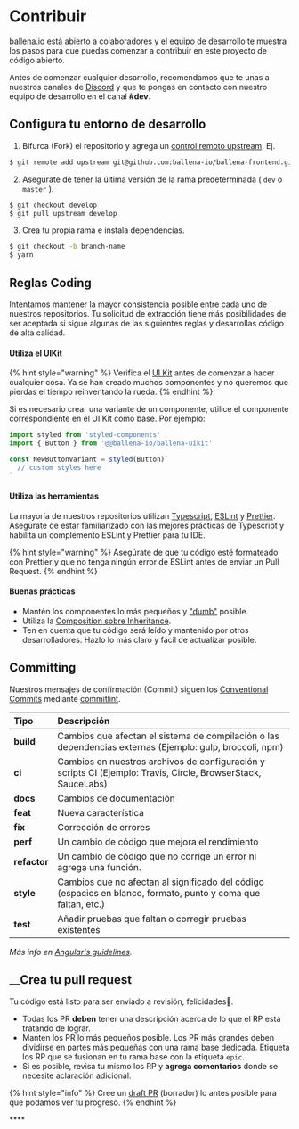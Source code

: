 # Contribuir

[ballena.io](https://ballena.io/) está abierto a colaboradores y el equipo de desarrollo te muestra los pasos para que puedas comenzar a contribuir en este proyecto de código abierto. 

Antes de comenzar cualquier desarrollo, recomendamos que te unas a nuestros canales de [Discord](https://discord.gg/ydRbEAaqqc) y que te pongas en contacto con nuestro equipo de desarrollo en el canal **\#dev**.

## Configura tu entorno de desarrollo

1. Bifurca \(Fork\) el repositorio y agrega un [control remoto upstream](https://docs.github.com/en/github/collaborating-with-issues-and-pull-requests/configuring-a-remote-for-a-fork). Ej.

```bash
$ git remote add upstream git@github.com:ballena-io/ballena-frontend.git
```

2. Asegúrate de tener la última versión de la rama predeterminada \( `dev` o `master` \).

```bash
$ git checkout develop
$ git pull upstream develop
```

3. Crea tu propia rama e instala dependencias.

```bash
$ git checkout -b branch-name
$ yarn
```



## Reglas Coding

Intentamos mantener la mayor consistencia posible entre cada uno de nuestros repositorios. Tu solicitud de extracción tiene más posibilidades de ser aceptada si sigue algunas de las siguientes reglas y desarrollas código de alta calidad.



#### Utiliza el UIKit

{% hint style="warning" %}
Verifica el [UI Kit](https://github.com/ballena-io/ballena-uikit) antes de comenzar a hacer cualquier cosa. Ya se han creado muchos componentes y no queremos que pierdas el tiempo reinventando la rueda.
{% endhint %}

Si es necesario crear una variante de un componente, utilice el componente correspondiente en el UI Kit como base. Por ejemplo:

```javascript
import styled from 'styled-components'
import { Button } from '@@ballena-io/ballena-uikit'

const NewButtonVariant = styled(Button)`
  // custom styles here
`
```

#### 

#### Utiliza las herramientas

La mayoría de nuestros repositorios utilizan [Typescript](https://www.typescriptlang.org/docs), [ESLint](https://eslint.org/docs/user-guide/getting-started) y [Prettier](https://prettier.io/). Asegúrate de estar familiarizado con las mejores prácticas de Typescript y habilita un complemento ESLint y Prettier para tu IDE.

{% hint style="warning" %}
Asegúrate de que tu código esté formateado con Prettier y que no tenga ningún error de ESLint antes de enviar un Pull Request.
{% endhint %}



#### Buenas prácticas

* Mantén los componentes lo más pequeños y ["dumb"](https://en.wikipedia.org/wiki/Pure_function) posible. 
* Utiliza la [Composition sobre Inheritance](https://reactjs.org/docs/composition-vs-inheritance.html). 
* Ten en cuenta que tu código será leído y mantenido por otros desarrolladores. Hazlo lo más claro y fácil de actualizar posible.

## Committing

Nuestros mensajes de confirmación \(Commit\) siguen los [Conventional Commits](https://www.conventionalcommits.org/en/v1.0.0/) mediante [commitlint](https://commitlint.js.org/#/).‌

| Tipo | Descripción |
| :--- | :--- |
| **build** | Cambios que afectan el sistema de compilación o las dependencias externas \(Ejemplo: gulp, broccoli, npm\) |
| **ci** | Cambios en nuestros archivos de configuración y scripts CI \(Ejemplo: Travis, Circle, BrowserStack, SauceLabs\) |
| **docs** | Cambios de documentación |
| **feat** | Nueva característica |
| **fix** | Corrección de errores |
| **perf** | Un cambio de código que mejora el rendimiento |
| **refactor** | Un cambio de código que no corrige un error ni agrega una función. |
| **style** | Cambios que no afectan al significado del código \(espacios en blanco, formato, punto y coma que faltan, etc.\) |
| **test** | Añadir pruebas que faltan o corregir pruebas existentes |

_Más info en_ [_Angular's guidelines_](https://github.com/angular/angular/blob/22b96b9/CONTRIBUTING.md#type)_._

## _​_Crea tu pull request 

Tu código está listo para ser enviado a revisión, felicidades🥳_._

* Todas los PR **deben** tener una descripción acerca de lo que el RP está tratando de lograr.
* Manten los PR lo más pequeños posible. Los PR más grandes deben dividirse en partes más pequeñas con una rama base dedicada. Etiqueta los RP que se fusionan en tu rama base con la etiqueta `epic`.
* Si es posible, revisa tu mismo los RP y **agrega comentarios** donde se necesite aclaración adicional.

{% hint style="info" %}
Cree un [draft PR](https://github.blog/2019-02-14-introducing-draft-pull-requests/) \(borrador\) lo antes posible para que podamos ver tu progreso.
{% endhint %}



\*\*\*\*

